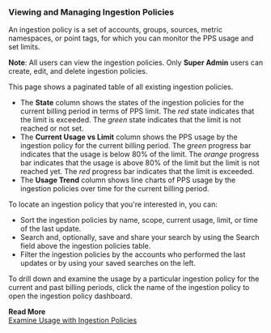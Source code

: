 ### Viewing and Managing Ingestion Policies
An ingestion policy is a set of accounts, groups, sources, metric namespaces, or point tags, for which you can monitor the PPS usage and set limits.

**Note**: All users can view the ingestion policies. Only **Super Admin** users can create, edit, and delete ingestion policies.

This page shows a paginated table of all existing ingestion policies.

* The **State** column shows the states of the ingestion policies for the current billing period in terms of PPS limit. The *red* state indicates that the limit is exceeded. The *green* state indicates that the limit is not reached or not set.
* The **Current Usage vs Limit** column shows the PPS usage by the ingestion policy for the current billing period. The *green* progress bar indicates that the usage is below 80% of the limit. The *orange* progress bar indicates that the usage is above 80% of the limit but the limit is not reached yet. The *red* progress bar indicates that the limit is exceeded.
* The **Usage Trend** column shows line charts of PPS usage by the ingestion policies over time for the current billing period.

To locate an ingestion policy that you're interested in, you can:
* Sort the ingestion policies by name, scope, current usage, limit, or time of the last update. 
* Search and, optionally, save and share your search by using the Search field above the ingestion policies table.
* Filter the ingestion policies by the accounts who performed the last updates or by using your saved searches on the left.

To drill down and examine the usage by a particular ingestion policy for the current and past billing periods, click the name of the ingestion policy to open the ingestion policy dashboard.

**Read More**<br/>
[Examine Usage with Ingestion Policies](https://docs.wavefront.com/ingestion_policies.html)
